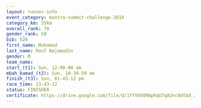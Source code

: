 ```yaml
---
layout: runner-info 
event_category: mantra-summit-challenge-2019 
category_km: 35km 
overall_rank: 70
gender_rank: 59
bib: 526
first_name: Muhamad
last_name: Rouf Najamudin
gender: M
team_name: 
start_(t1): Sun, 12-00-00 am
mbah_kamad_(t2): Sun, 10-39-59 am
finish_(t3): Sun, 01-43-12 pm
race_time: 13-43-12
status: FINISHER
certificate: https-//drive.google.com/file/d/1fYVOV8MApKqU7qA2nc8dtbd_z56oU5AQ/view?usp=sharing
---
```


